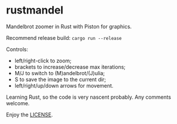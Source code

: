 # rustmandel

Mandelbrot zoomer in Rust with Piston for graphics.

Recommend release build: `cargo run --release`

Controls:

* left/right-click to zoom;
* brackets to increase/decrease max iterations;
* M/J to switch to (M)andelbrot/(J)ulia;
* S to save the image to the current dir;
* left/right/up/down arrows for movement.

Learning Rust, so the code is very nascent probably.
Any comments welcome.

Enjoy the [LICENSE](./LICENSE).
